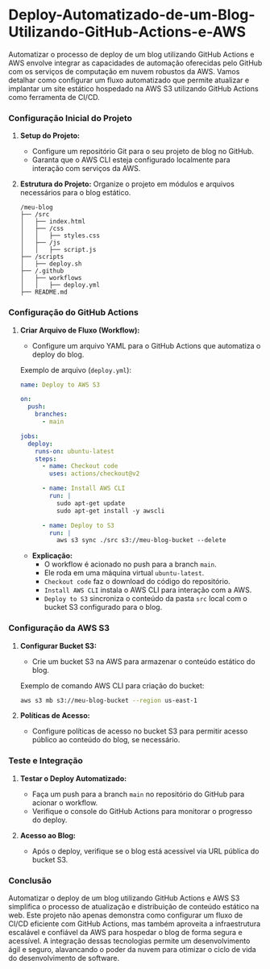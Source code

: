 # Deploy-Automatizado-de-um-Blog-Utilizando-GitHub-Actions-e-AWS

Automatizar o processo de deploy de um blog utilizando GitHub Actions e AWS envolve integrar as capacidades de automação oferecidas pelo GitHub com os serviços de computação em nuvem robustos da AWS. Vamos detalhar como configurar um fluxo automatizado que permite atualizar e implantar um site estático hospedado na AWS S3 utilizando GitHub Actions como ferramenta de CI/CD.

### Configuração Inicial do Projeto

1. **Setup do Projeto:**
   - Configure um repositório Git para o seu projeto de blog no GitHub.
   - Garanta que o AWS CLI esteja configurado localmente para interação com serviços da AWS.

2. **Estrutura do Projeto:**
   Organize o projeto em módulos e arquivos necessários para o blog estático.
   ```
   /meu-blog
   ├── /src
   │   ├── index.html
   │   ├── /css
   │   │   ├── styles.css
   │   ├── /js
   │   │   ├── script.js
   ├── /scripts
   │   ├── deploy.sh
   ├── /.github
   │   ├── workflows
   │   │   ├── deploy.yml
   ├── README.md
   ```

### Configuração do GitHub Actions

1. **Criar Arquivo de Fluxo (Workflow):**
   - Configure um arquivo YAML para o GitHub Actions que automatiza o deploy do blog.

   Exemplo de arquivo (`deploy.yml`):
   ```yaml
   name: Deploy to AWS S3

   on:
     push:
       branches:
         - main

   jobs:
     deploy:
       runs-on: ubuntu-latest
       steps:
         - name: Checkout code
           uses: actions/checkout@v2

         - name: Install AWS CLI
           run: |
             sudo apt-get update
             sudo apt-get install -y awscli

         - name: Deploy to S3
           run: |
             aws s3 sync ./src s3://meu-blog-bucket --delete
   ```

   - **Explicação:**
     - O workflow é acionado no push para a branch `main`.
     - Ele roda em uma máquina virtual `ubuntu-latest`.
     - `Checkout code` faz o download do código do repositório.
     - `Install AWS CLI` instala o AWS CLI para interação com a AWS.
     - `Deploy to S3` sincroniza o conteúdo da pasta `src` local com o bucket S3 configurado para o blog.

### Configuração da AWS S3

1. **Configurar Bucket S3:**
   - Crie um bucket S3 na AWS para armazenar o conteúdo estático do blog.

   Exemplo de comando AWS CLI para criação do bucket:
   ```bash
   aws s3 mb s3://meu-blog-bucket --region us-east-1
   ```

2. **Políticas de Acesso:**
   - Configure políticas de acesso no bucket S3 para permitir acesso público ao conteúdo do blog, se necessário.

### Teste e Integração

1. **Testar o Deploy Automatizado:**
   - Faça um push para a branch `main` no repositório do GitHub para acionar o workflow.
   - Verifique o console do GitHub Actions para monitorar o progresso do deploy.

2. **Acesso ao Blog:**
   - Após o deploy, verifique se o blog está acessível via URL pública do bucket S3.

### Conclusão

Automatizar o deploy de um blog utilizando GitHub Actions e AWS S3 simplifica o processo de atualização e distribuição de conteúdo estático na web. Este projeto não apenas demonstra como configurar um fluxo de CI/CD eficiente com GitHub Actions, mas também aproveita a infraestrutura escalável e confiável da AWS para hospedar o blog de forma segura e acessível. A integração dessas tecnologias permite um desenvolvimento ágil e seguro, alavancando o poder da nuvem para otimizar o ciclo de vida do desenvolvimento de software.
